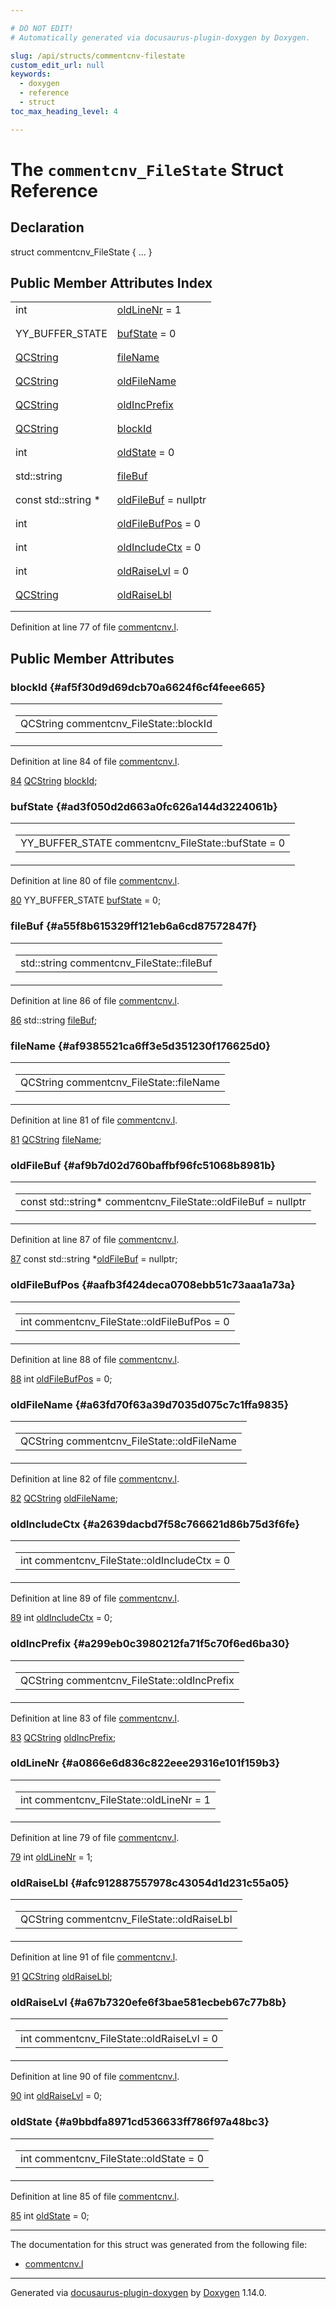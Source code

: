 ```yaml
---

# DO NOT EDIT!
# Automatically generated via docusaurus-plugin-doxygen by Doxygen.

slug: /api/structs/commentcnv-filestate
custom_edit_url: null
keywords:
  - doxygen
  - reference
  - struct
toc_max_heading_level: 4

---
```


<div class="doxyPage">

# The `commentcnv_FileState` Struct Reference



## Declaration

<div class="doxyDeclaration">
struct commentcnv_FileState { ... }
</div>

## Public Member Attributes Index

<table class="doxyMembersIndex">

<tr class="doxyMemberIndexItem">
<td class="doxyMemberIndexItemType" align="left" valign="top">int</td>
<td class="doxyMemberIndexItemName" align="left" valign="top"><a href="#a0866e6d836c822eee29316e101f159b3">oldLineNr</a> = 1</td>
</tr>
<tr class="doxyMemberIndexDescription">
<td class="doxyMemberIndexDescriptionLeft"></td>
<td class="doxyMemberIndexDescriptionRight">
</td>
</tr>
<tr class="doxyMemberIndexSeparator">
<td class="doxyMemberIndexSeparator" colspan="2"></td>
</tr>

<tr class="doxyMemberIndexItem">
<td class="doxyMemberIndexItemType" align="left" valign="top">YY_BUFFER_STATE</td>
<td class="doxyMemberIndexItemName" align="left" valign="top"><a href="#ad3f050d2d663a0fc626a144d3224061b">bufState</a> = 0</td>
</tr>
<tr class="doxyMemberIndexDescription">
<td class="doxyMemberIndexDescriptionLeft"></td>
<td class="doxyMemberIndexDescriptionRight">
</td>
</tr>
<tr class="doxyMemberIndexSeparator">
<td class="doxyMemberIndexSeparator" colspan="2"></td>
</tr>

<tr class="doxyMemberIndexItem">
<td class="doxyMemberIndexItemType" align="left" valign="top"><a href="/web-doxygen/docs/api/classes/qcstring">QCString</a></td>
<td class="doxyMemberIndexItemName" align="left" valign="top"><a href="#af9385521ca6ff3e5d351230f176625d0">fileName</a></td>
</tr>
<tr class="doxyMemberIndexDescription">
<td class="doxyMemberIndexDescriptionLeft"></td>
<td class="doxyMemberIndexDescriptionRight">
</td>
</tr>
<tr class="doxyMemberIndexSeparator">
<td class="doxyMemberIndexSeparator" colspan="2"></td>
</tr>

<tr class="doxyMemberIndexItem">
<td class="doxyMemberIndexItemType" align="left" valign="top"><a href="/web-doxygen/docs/api/classes/qcstring">QCString</a></td>
<td class="doxyMemberIndexItemName" align="left" valign="top"><a href="#a63fd70f63a39d7035d075c7c1ffa9835">oldFileName</a></td>
</tr>
<tr class="doxyMemberIndexDescription">
<td class="doxyMemberIndexDescriptionLeft"></td>
<td class="doxyMemberIndexDescriptionRight">
</td>
</tr>
<tr class="doxyMemberIndexSeparator">
<td class="doxyMemberIndexSeparator" colspan="2"></td>
</tr>

<tr class="doxyMemberIndexItem">
<td class="doxyMemberIndexItemType" align="left" valign="top"><a href="/web-doxygen/docs/api/classes/qcstring">QCString</a></td>
<td class="doxyMemberIndexItemName" align="left" valign="top"><a href="#a299eb0c3980212fa71f5c70f6ed6ba30">oldIncPrefix</a></td>
</tr>
<tr class="doxyMemberIndexDescription">
<td class="doxyMemberIndexDescriptionLeft"></td>
<td class="doxyMemberIndexDescriptionRight">
</td>
</tr>
<tr class="doxyMemberIndexSeparator">
<td class="doxyMemberIndexSeparator" colspan="2"></td>
</tr>

<tr class="doxyMemberIndexItem">
<td class="doxyMemberIndexItemType" align="left" valign="top"><a href="/web-doxygen/docs/api/classes/qcstring">QCString</a></td>
<td class="doxyMemberIndexItemName" align="left" valign="top"><a href="#af5f30d9d69dcb70a6624f6cf4feee665">blockId</a></td>
</tr>
<tr class="doxyMemberIndexDescription">
<td class="doxyMemberIndexDescriptionLeft"></td>
<td class="doxyMemberIndexDescriptionRight">
</td>
</tr>
<tr class="doxyMemberIndexSeparator">
<td class="doxyMemberIndexSeparator" colspan="2"></td>
</tr>

<tr class="doxyMemberIndexItem">
<td class="doxyMemberIndexItemType" align="left" valign="top">int</td>
<td class="doxyMemberIndexItemName" align="left" valign="top"><a href="#a9bbdfa8971cd536633ff786f97a48bc3">oldState</a> = 0</td>
</tr>
<tr class="doxyMemberIndexDescription">
<td class="doxyMemberIndexDescriptionLeft"></td>
<td class="doxyMemberIndexDescriptionRight">
</td>
</tr>
<tr class="doxyMemberIndexSeparator">
<td class="doxyMemberIndexSeparator" colspan="2"></td>
</tr>

<tr class="doxyMemberIndexItem">
<td class="doxyMemberIndexItemType" align="left" valign="top">std::string</td>
<td class="doxyMemberIndexItemName" align="left" valign="top"><a href="#a55f8b615329ff121eb6a6cd87572847f">fileBuf</a></td>
</tr>
<tr class="doxyMemberIndexDescription">
<td class="doxyMemberIndexDescriptionLeft"></td>
<td class="doxyMemberIndexDescriptionRight">
</td>
</tr>
<tr class="doxyMemberIndexSeparator">
<td class="doxyMemberIndexSeparator" colspan="2"></td>
</tr>

<tr class="doxyMemberIndexItem">
<td class="doxyMemberIndexItemType" align="left" valign="top">const std::string *</td>
<td class="doxyMemberIndexItemName" align="left" valign="top"><a href="#af9b7d02d760baffbf96fc51068b8981b">oldFileBuf</a> = nullptr</td>
</tr>
<tr class="doxyMemberIndexDescription">
<td class="doxyMemberIndexDescriptionLeft"></td>
<td class="doxyMemberIndexDescriptionRight">
</td>
</tr>
<tr class="doxyMemberIndexSeparator">
<td class="doxyMemberIndexSeparator" colspan="2"></td>
</tr>

<tr class="doxyMemberIndexItem">
<td class="doxyMemberIndexItemType" align="left" valign="top">int</td>
<td class="doxyMemberIndexItemName" align="left" valign="top"><a href="#aafb3f424deca0708ebb51c73aaa1a73a">oldFileBufPos</a> = 0</td>
</tr>
<tr class="doxyMemberIndexDescription">
<td class="doxyMemberIndexDescriptionLeft"></td>
<td class="doxyMemberIndexDescriptionRight">
</td>
</tr>
<tr class="doxyMemberIndexSeparator">
<td class="doxyMemberIndexSeparator" colspan="2"></td>
</tr>

<tr class="doxyMemberIndexItem">
<td class="doxyMemberIndexItemType" align="left" valign="top">int</td>
<td class="doxyMemberIndexItemName" align="left" valign="top"><a href="#a2639dacbd7f58c766621d86b75d3f6fe">oldIncludeCtx</a> = 0</td>
</tr>
<tr class="doxyMemberIndexDescription">
<td class="doxyMemberIndexDescriptionLeft"></td>
<td class="doxyMemberIndexDescriptionRight">
</td>
</tr>
<tr class="doxyMemberIndexSeparator">
<td class="doxyMemberIndexSeparator" colspan="2"></td>
</tr>

<tr class="doxyMemberIndexItem">
<td class="doxyMemberIndexItemType" align="left" valign="top">int</td>
<td class="doxyMemberIndexItemName" align="left" valign="top"><a href="#a67b7320efe6f3bae581ecbeb67c77b8b">oldRaiseLvl</a> = 0</td>
</tr>
<tr class="doxyMemberIndexDescription">
<td class="doxyMemberIndexDescriptionLeft"></td>
<td class="doxyMemberIndexDescriptionRight">
</td>
</tr>
<tr class="doxyMemberIndexSeparator">
<td class="doxyMemberIndexSeparator" colspan="2"></td>
</tr>

<tr class="doxyMemberIndexItem">
<td class="doxyMemberIndexItemType" align="left" valign="top"><a href="/web-doxygen/docs/api/classes/qcstring">QCString</a></td>
<td class="doxyMemberIndexItemName" align="left" valign="top"><a href="#afc912887557978c43054d1d231c55a05">oldRaiseLbl</a></td>
</tr>
<tr class="doxyMemberIndexDescription">
<td class="doxyMemberIndexDescriptionLeft"></td>
<td class="doxyMemberIndexDescriptionRight">
</td>
</tr>
<tr class="doxyMemberIndexSeparator">
<td class="doxyMemberIndexSeparator" colspan="2"></td>
</tr>

</table>


<p>Definition at line 77 of file <a href="/web-doxygen/docs/api/files/src/commentcnv-l">commentcnv.l</a>.</p>

<div class="doxySectionDef">

## Public Member Attributes

### blockId {#af5f30d9d69dcb70a6624f6cf4feee665}

<div class="doxyMemberItem">
<div class="doxyMemberProto">
<table class="doxyMemberLabels">
<tr class="doxyMemberLabels">
<td class="doxyMemberLabelsLeft">
<table class="doxyMemberName">
<tr>
<td class="doxyMemberName">QCString commentcnv_FileState::blockId</td>
</tr>
</table>
</td>
</tr>
</table>
</div>
<div class="doxyMemberDoc">


<p>Definition at line 84 of file <a href="/web-doxygen/docs/api/files/src/commentcnv-l">commentcnv.l</a>.</p>

<div class="doxyProgramListing">

<div class="doxyCodeLine"><span class="doxyLineNumber"><a href="#af5f30d9d69dcb70a6624f6cf4feee665">84</a></span><span class="doxyLineContent"><span class="doxyHighlight">  <a href="/web-doxygen/docs/api/classes/qcstring">QCString</a> <a href="#af5f30d9d69dcb70a6624f6cf4feee665">blockId</a>;</span></span></div>

</div>

</div>
</div>

### bufState {#ad3f050d2d663a0fc626a144d3224061b}

<div class="doxyMemberItem">
<div class="doxyMemberProto">
<table class="doxyMemberLabels">
<tr class="doxyMemberLabels">
<td class="doxyMemberLabelsLeft">
<table class="doxyMemberName">
<tr>
<td class="doxyMemberName">YY_BUFFER_STATE commentcnv_FileState::bufState = 0</td>
</tr>
</table>
</td>
</tr>
</table>
</div>
<div class="doxyMemberDoc">


<p>Definition at line 80 of file <a href="/web-doxygen/docs/api/files/src/commentcnv-l">commentcnv.l</a>.</p>

<div class="doxyProgramListing">

<div class="doxyCodeLine"><span class="doxyLineNumber"><a href="#ad3f050d2d663a0fc626a144d3224061b">80</a></span><span class="doxyLineContent"><span class="doxyHighlight">  YY_BUFFER_STATE <a href="#ad3f050d2d663a0fc626a144d3224061b">bufState</a> = 0;</span></span></div>

</div>

</div>
</div>

### fileBuf {#a55f8b615329ff121eb6a6cd87572847f}

<div class="doxyMemberItem">
<div class="doxyMemberProto">
<table class="doxyMemberLabels">
<tr class="doxyMemberLabels">
<td class="doxyMemberLabelsLeft">
<table class="doxyMemberName">
<tr>
<td class="doxyMemberName">std::string commentcnv_FileState::fileBuf</td>
</tr>
</table>
</td>
</tr>
</table>
</div>
<div class="doxyMemberDoc">


<p>Definition at line 86 of file <a href="/web-doxygen/docs/api/files/src/commentcnv-l">commentcnv.l</a>.</p>

<div class="doxyProgramListing">

<div class="doxyCodeLine"><span class="doxyLineNumber"><a href="#a55f8b615329ff121eb6a6cd87572847f">86</a></span><span class="doxyLineContent"><span class="doxyHighlight">  std::string <a href="#a55f8b615329ff121eb6a6cd87572847f">fileBuf</a>;</span></span></div>

</div>

</div>
</div>

### fileName {#af9385521ca6ff3e5d351230f176625d0}

<div class="doxyMemberItem">
<div class="doxyMemberProto">
<table class="doxyMemberLabels">
<tr class="doxyMemberLabels">
<td class="doxyMemberLabelsLeft">
<table class="doxyMemberName">
<tr>
<td class="doxyMemberName">QCString commentcnv_FileState::fileName</td>
</tr>
</table>
</td>
</tr>
</table>
</div>
<div class="doxyMemberDoc">


<p>Definition at line 81 of file <a href="/web-doxygen/docs/api/files/src/commentcnv-l">commentcnv.l</a>.</p>

<div class="doxyProgramListing">

<div class="doxyCodeLine"><span class="doxyLineNumber"><a href="#af9385521ca6ff3e5d351230f176625d0">81</a></span><span class="doxyLineContent"><span class="doxyHighlight">  <a href="/web-doxygen/docs/api/classes/qcstring">QCString</a> <a href="#af9385521ca6ff3e5d351230f176625d0">fileName</a>;</span></span></div>

</div>

</div>
</div>

### oldFileBuf {#af9b7d02d760baffbf96fc51068b8981b}

<div class="doxyMemberItem">
<div class="doxyMemberProto">
<table class="doxyMemberLabels">
<tr class="doxyMemberLabels">
<td class="doxyMemberLabelsLeft">
<table class="doxyMemberName">
<tr>
<td class="doxyMemberName">const std::string* commentcnv_FileState::oldFileBuf = nullptr</td>
</tr>
</table>
</td>
</tr>
</table>
</div>
<div class="doxyMemberDoc">


<p>Definition at line 87 of file <a href="/web-doxygen/docs/api/files/src/commentcnv-l">commentcnv.l</a>.</p>

<div class="doxyProgramListing">

<div class="doxyCodeLine"><span class="doxyLineNumber"><a href="#af9b7d02d760baffbf96fc51068b8981b">87</a></span><span class="doxyLineContent"><span class="doxyHighlight">  </span><span class="doxyHighlightKeyword">const</span><span class="doxyHighlight"> std::string *<a href="#af9b7d02d760baffbf96fc51068b8981b">oldFileBuf</a> = </span><span class="doxyHighlightKeyword">nullptr</span><span class="doxyHighlight">;</span></span></div>

</div>

</div>
</div>

### oldFileBufPos {#aafb3f424deca0708ebb51c73aaa1a73a}

<div class="doxyMemberItem">
<div class="doxyMemberProto">
<table class="doxyMemberLabels">
<tr class="doxyMemberLabels">
<td class="doxyMemberLabelsLeft">
<table class="doxyMemberName">
<tr>
<td class="doxyMemberName">int commentcnv_FileState::oldFileBufPos = 0</td>
</tr>
</table>
</td>
</tr>
</table>
</div>
<div class="doxyMemberDoc">


<p>Definition at line 88 of file <a href="/web-doxygen/docs/api/files/src/commentcnv-l">commentcnv.l</a>.</p>

<div class="doxyProgramListing">

<div class="doxyCodeLine"><span class="doxyLineNumber"><a href="#aafb3f424deca0708ebb51c73aaa1a73a">88</a></span><span class="doxyLineContent"><span class="doxyHighlight">  </span><span class="doxyHighlightKeywordType">int</span><span class="doxyHighlight"> <a href="#aafb3f424deca0708ebb51c73aaa1a73a">oldFileBufPos</a> = 0;</span></span></div>

</div>

</div>
</div>

### oldFileName {#a63fd70f63a39d7035d075c7c1ffa9835}

<div class="doxyMemberItem">
<div class="doxyMemberProto">
<table class="doxyMemberLabels">
<tr class="doxyMemberLabels">
<td class="doxyMemberLabelsLeft">
<table class="doxyMemberName">
<tr>
<td class="doxyMemberName">QCString commentcnv_FileState::oldFileName</td>
</tr>
</table>
</td>
</tr>
</table>
</div>
<div class="doxyMemberDoc">


<p>Definition at line 82 of file <a href="/web-doxygen/docs/api/files/src/commentcnv-l">commentcnv.l</a>.</p>

<div class="doxyProgramListing">

<div class="doxyCodeLine"><span class="doxyLineNumber"><a href="#a63fd70f63a39d7035d075c7c1ffa9835">82</a></span><span class="doxyLineContent"><span class="doxyHighlight">  <a href="/web-doxygen/docs/api/classes/qcstring">QCString</a> <a href="#a63fd70f63a39d7035d075c7c1ffa9835">oldFileName</a>;</span></span></div>

</div>

</div>
</div>

### oldIncludeCtx {#a2639dacbd7f58c766621d86b75d3f6fe}

<div class="doxyMemberItem">
<div class="doxyMemberProto">
<table class="doxyMemberLabels">
<tr class="doxyMemberLabels">
<td class="doxyMemberLabelsLeft">
<table class="doxyMemberName">
<tr>
<td class="doxyMemberName">int commentcnv_FileState::oldIncludeCtx = 0</td>
</tr>
</table>
</td>
</tr>
</table>
</div>
<div class="doxyMemberDoc">


<p>Definition at line 89 of file <a href="/web-doxygen/docs/api/files/src/commentcnv-l">commentcnv.l</a>.</p>

<div class="doxyProgramListing">

<div class="doxyCodeLine"><span class="doxyLineNumber"><a href="#a2639dacbd7f58c766621d86b75d3f6fe">89</a></span><span class="doxyLineContent"><span class="doxyHighlight">  </span><span class="doxyHighlightKeywordType">int</span><span class="doxyHighlight"> <a href="#a2639dacbd7f58c766621d86b75d3f6fe">oldIncludeCtx</a> = 0;</span></span></div>

</div>

</div>
</div>

### oldIncPrefix {#a299eb0c3980212fa71f5c70f6ed6ba30}

<div class="doxyMemberItem">
<div class="doxyMemberProto">
<table class="doxyMemberLabels">
<tr class="doxyMemberLabels">
<td class="doxyMemberLabelsLeft">
<table class="doxyMemberName">
<tr>
<td class="doxyMemberName">QCString commentcnv_FileState::oldIncPrefix</td>
</tr>
</table>
</td>
</tr>
</table>
</div>
<div class="doxyMemberDoc">


<p>Definition at line 83 of file <a href="/web-doxygen/docs/api/files/src/commentcnv-l">commentcnv.l</a>.</p>

<div class="doxyProgramListing">

<div class="doxyCodeLine"><span class="doxyLineNumber"><a href="#a299eb0c3980212fa71f5c70f6ed6ba30">83</a></span><span class="doxyLineContent"><span class="doxyHighlight">  <a href="/web-doxygen/docs/api/classes/qcstring">QCString</a> <a href="#a299eb0c3980212fa71f5c70f6ed6ba30">oldIncPrefix</a>;</span></span></div>

</div>

</div>
</div>

### oldLineNr {#a0866e6d836c822eee29316e101f159b3}

<div class="doxyMemberItem">
<div class="doxyMemberProto">
<table class="doxyMemberLabels">
<tr class="doxyMemberLabels">
<td class="doxyMemberLabelsLeft">
<table class="doxyMemberName">
<tr>
<td class="doxyMemberName">int commentcnv_FileState::oldLineNr = 1</td>
</tr>
</table>
</td>
</tr>
</table>
</div>
<div class="doxyMemberDoc">


<p>Definition at line 79 of file <a href="/web-doxygen/docs/api/files/src/commentcnv-l">commentcnv.l</a>.</p>

<div class="doxyProgramListing">

<div class="doxyCodeLine"><span class="doxyLineNumber"><a href="#a0866e6d836c822eee29316e101f159b3">79</a></span><span class="doxyLineContent"><span class="doxyHighlight">  </span><span class="doxyHighlightKeywordType">int</span><span class="doxyHighlight"> <a href="#a0866e6d836c822eee29316e101f159b3">oldLineNr</a> = 1;</span></span></div>

</div>

</div>
</div>

### oldRaiseLbl {#afc912887557978c43054d1d231c55a05}

<div class="doxyMemberItem">
<div class="doxyMemberProto">
<table class="doxyMemberLabels">
<tr class="doxyMemberLabels">
<td class="doxyMemberLabelsLeft">
<table class="doxyMemberName">
<tr>
<td class="doxyMemberName">QCString commentcnv_FileState::oldRaiseLbl</td>
</tr>
</table>
</td>
</tr>
</table>
</div>
<div class="doxyMemberDoc">


<p>Definition at line 91 of file <a href="/web-doxygen/docs/api/files/src/commentcnv-l">commentcnv.l</a>.</p>

<div class="doxyProgramListing">

<div class="doxyCodeLine"><span class="doxyLineNumber"><a href="#afc912887557978c43054d1d231c55a05">91</a></span><span class="doxyLineContent"><span class="doxyHighlight">  <a href="/web-doxygen/docs/api/classes/qcstring">QCString</a> <a href="#afc912887557978c43054d1d231c55a05">oldRaiseLbl</a>;</span></span></div>

</div>

</div>
</div>

### oldRaiseLvl {#a67b7320efe6f3bae581ecbeb67c77b8b}

<div class="doxyMemberItem">
<div class="doxyMemberProto">
<table class="doxyMemberLabels">
<tr class="doxyMemberLabels">
<td class="doxyMemberLabelsLeft">
<table class="doxyMemberName">
<tr>
<td class="doxyMemberName">int commentcnv_FileState::oldRaiseLvl = 0</td>
</tr>
</table>
</td>
</tr>
</table>
</div>
<div class="doxyMemberDoc">


<p>Definition at line 90 of file <a href="/web-doxygen/docs/api/files/src/commentcnv-l">commentcnv.l</a>.</p>

<div class="doxyProgramListing">

<div class="doxyCodeLine"><span class="doxyLineNumber"><a href="#a67b7320efe6f3bae581ecbeb67c77b8b">90</a></span><span class="doxyLineContent"><span class="doxyHighlight">  </span><span class="doxyHighlightKeywordType">int</span><span class="doxyHighlight"> <a href="#a67b7320efe6f3bae581ecbeb67c77b8b">oldRaiseLvl</a> = 0;</span></span></div>

</div>

</div>
</div>

### oldState {#a9bbdfa8971cd536633ff786f97a48bc3}

<div class="doxyMemberItem">
<div class="doxyMemberProto">
<table class="doxyMemberLabels">
<tr class="doxyMemberLabels">
<td class="doxyMemberLabelsLeft">
<table class="doxyMemberName">
<tr>
<td class="doxyMemberName">int commentcnv_FileState::oldState = 0</td>
</tr>
</table>
</td>
</tr>
</table>
</div>
<div class="doxyMemberDoc">


<p>Definition at line 85 of file <a href="/web-doxygen/docs/api/files/src/commentcnv-l">commentcnv.l</a>.</p>

<div class="doxyProgramListing">

<div class="doxyCodeLine"><span class="doxyLineNumber"><a href="#a9bbdfa8971cd536633ff786f97a48bc3">85</a></span><span class="doxyLineContent"><span class="doxyHighlight">  </span><span class="doxyHighlightKeywordType">int</span><span class="doxyHighlight"> <a href="#a9bbdfa8971cd536633ff786f97a48bc3">oldState</a> = 0;</span></span></div>

</div>

</div>
</div>

</div>

<hr/>

<p>The documentation for this struct was generated from the following file:</p>

<ul>
<li><a href="/web-doxygen/docs/api/files/src/commentcnv-l">commentcnv.l</a></li>
</ul>

<hr/>

<p class="doxyGeneratedBy">Generated via <a href="https://github.com/xpack/docusaurus-plugin-doxygen">docusaurus-plugin-doxygen</a> by <a href="https://www.doxygen.nl">Doxygen</a> 1.14.0.</p>

</div>
